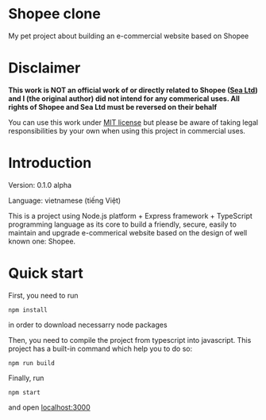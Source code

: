 # Shopee clone

My pet project about building an e-commercial website based on Shopee

# Disclaimer

**This work is NOT an official work of or directly related to Shopee ([Sea Ltd](https://www.sea.com/home)) and I (the original author) did not intend for any commerical uses. All rights of Shopee and Sea
Ltd must be reversed on their behalf**

You can use this work under [MIT license](https://github.com/tr-nhan/Shopee-clone/blob/main/LICENSE) but please be aware of taking legal responsibilities by
your own when using this project in commercial uses.

# Introduction

Version: 0.1.0 alpha

Language: vietnamese (tiếng Việt)

This is a project using Node.js platform + Express framework + TypeScript programming language as its core to build a friendly, secure, easily to maintain and upgrade e-commerical website based on the design of well known one: Shopee.

# Quick start

First, you need to run

```
npm install
```
in order to download necessarry node packages


Then, you need to compile the project from typescript into javascript. This project has a built-in command which help you to do so:

```
npm run build
```

Finally, run

```
npm start
```

and open [localhost:3000](http://localhost:3000)

